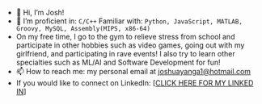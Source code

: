- 👋 Hi, I’m Josh!
- 👀 I’m proficient in:
    `C/C++`
     Familiar with:
    `Python, JavaScript, MATLAB, Groovy, MySQL, Assembly(MIPS, x86-64)`
- On my free time, I go to the gym to relieve stress from school and participate in other hobbies such as video games, going out with my girlfriend, and participating in rave events! I also try to learn other specialties such as ML/AI and Software Development for fun!
- 📫 How to reach me: my personal email at joshuayanga1@hotmail.com
- If you would like to connect on LinkedIn: [[CLICK HERE FOR MY LINKED IN](https://www.linkedin.com/in/joshuazamora0310)]
<!---
yocomplex/yocomplex is a ✨ special ✨ repository because its `README.md` (this file) appears on your GitHub profile.
You can click the Preview link to take a look at your changes.
--->
